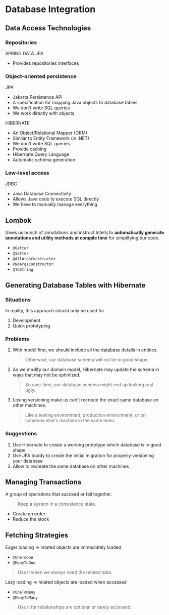 # Database Integration

## Data Access Technologies

### Repositories

SPRING DATA JPA

- Provides repositories interfaces

### Object-oriented persistence

JPA

- Jakarta Persistence API
- A specification for mapping Java objects to database tables
- We don't write SQL queries
- We work directly with objects

HIBERNATE

- An Object/Relational Mapper (ORM)
- Similar to Entity Framework (in .NET)
- We don't write SQL queries
- Provide caching
- Hibernate Query Language
- Automatic schema generation

### Low-level access

JDBC

- Java Database Connectivity
- Allows Java code to execute SQL directly
- We have to manually manage everything

## Lombok

Gives us bunch of annotations and instruct Intellij to **automatically generate annotations and utility methods at
compile time** for simplifying our code.

- `@Getter`
- `@Setter`
- `@AllArgsConstructor`
- `@NoArgsConstructor`
- `@ToString`

## Generating Database Tables with Hibernate

### Situations

In reality, this approach should only be used for

1. Development
2. Quick prototyping

### Problems

1. With model first, we should include all the database details in entities.
   > Otherwise, our database schema will not be in good shape.
2. As we modify our domain model, Hibernate may update the schema in ways that may not be optimized.
   > So over time, our database schema might end up looking real ugly.
3. Losing versioning make us can't recreate the exact same database on other machines.
   > Like a testing environment, production environment, or on someone else's machine in the same team.

### Suggestions

1. Use Hibernate to create a working prototype which database is in good shape
2. Use JPA buddy to create the initial migration for properly versioning your database
3. Allow to recreate the same database on other machines

## Managing Transactions

A group of operations that succeed or fail together.
> Keep a system in a consistence state.

- Create an order
- Reduce the stock

## Fetching Strategies

Eager loading -> related objects are immediately loaded

- `@OneToOne`
- `@ManyToOne`

> Use it when we always need the related data.

Lazy loading -> related objects are loaded when accessed

- `@OneToMany`
- `@ManyToMany`

> Use it for relationships are optional or rarely accessed.
